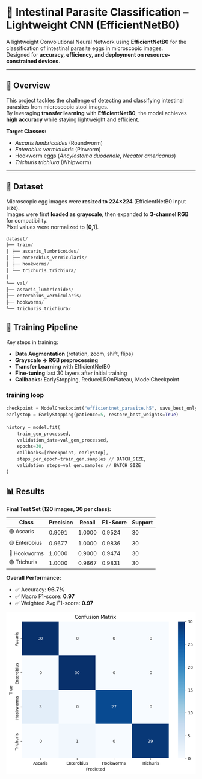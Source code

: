 # 🦠 Intestinal Parasite Classification – Lightweight CNN (EfficientNetB0)

A lightweight Convolutional Neural Network using **EfficientNetB0** for the classification of intestinal parasite eggs in microscopic images.  
Designed for **accuracy, efficiency, and deployment on resource-constrained devices**.

---

## 📌 Overview
This project tackles the challenge of detecting and classifying intestinal parasites from microscopic stool images.  
By leveraging **transfer learning** with **EfficientNetB0**, the model achieves **high accuracy** while staying lightweight and efficient.  

**Target Classes:**
-  *Ascaris lumbricoides* (Roundworm)  
-  *Enterobius vermicularis* (Pinworm)  
-  Hookworm eggs (*Ancylostoma duodenale*, *Necator americanus*)  
-  *Trichuris trichiura* (Whipworm)  

---

## 📂 Dataset
Microscopic egg images were **resized to 224×224** (EfficientNetB0 input size).  
Images were first **loaded as grayscale**, then expanded to **3-channel RGB** for compatibility.  
Pixel values were normalized to **[0,1]**.

```sql
dataset/
├── train/
│ ├── ascaris_lumbricoides/
│ ├── enterobius_vermicularis/
│ ├── hookworms/
│ └── trichuris_trichiura/
│
└── val/
├── ascaris_lumbricoides/
├── enterobius_vermicularis/
├── hookworms/
└── trichuris_trichiura/
```

## 🚀 Training Pipeline

Key steps in training:

- **Data Augmentation** (rotation, zoom, shift, flips)  
- **Grayscale → RGB preprocessing**  
- **Transfer Learning** with EfficientNetB0  
- **Fine-tuning** last 30 layers after initial training  
- **Callbacks:** EarlyStopping, ReduceLROnPlateau, ModelCheckpoint  

### training loop
```python
checkpoint = ModelCheckpoint("efficientnet_parasite.h5", save_best_only=True, monitor="val_accuracy", mode="max")
earlystop = EarlyStopping(patience=5, restore_best_weights=True)

history = model.fit(
    train_gen_processed,
    validation_data=val_gen_processed,
    epochs=30,
    callbacks=[checkpoint, earlystop],
    steps_per_epoch=train_gen.samples // BATCH_SIZE,
    validation_steps=val_gen.samples // BATCH_SIZE
)
```
## 📊 Results

**Final Test Set (120 images, 30 per class):**

| Class        | Precision | Recall | F1-Score | Support |
|--------------|-----------|--------|----------|---------|
| 🟢 Ascaris   | 0.9091    | 1.0000 | 0.9524   | 30      |
| 🟡 Enterobius| 0.9677    | 1.0000 | 0.9836   | 30      |
| 🔴 Hookworms | 1.0000    | 0.9000 | 0.9474   | 30      |
| 🟣 Trichuris | 1.0000    | 0.9667 | 0.9831   | 30      |

**Overall Performance:**

- ✅ Accuracy: **96.7%**  
- ✅ Macro F1-score: **0.97**  
- ✅ Weighted Avg F1-score: **0.97**

![Confusion Matrix](confusion_matrix.png)


